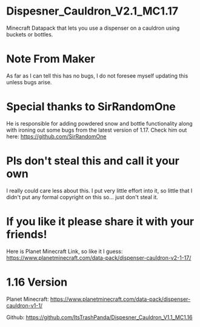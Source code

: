 # Dispesner_Cauldron_V2.1_MC1.17
Minecraft Datapack that lets you use a dispenser on a cauldron using buckets or bottles.

# Note From Maker
As far as I can tell this has no bugs, I do not foresee myself updating this unless bugs arise.

# Special thanks to SirRandomOne
He is responsible for adding powdered snow and bottle functionality along with ironing out some bugs from the latest version of 1.17. Check him out here: https://github.com/SirRandomOne

# Pls don't steal this and call it your own
I really could care less about this. I put very little effort into it, so little that I didn't put any formal copyright on this so... just don't steal it.

# If you like it please share it with your friends!
Here is Planet Minecraft Link, so like it I guess: https://www.planetminecraft.com/data-pack/dispenser-cauldron-v2-1-17/

# 1.16 Version

Planet Minecraft: https://www.planetminecraft.com/data-pack/dispenser-cauldron-v1-1/

Github: https://github.com/ItsTrashPanda/Dispesner_Cauldron_V1.1_MC1.16
